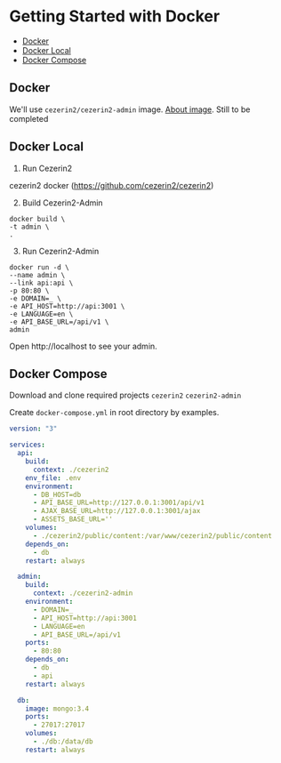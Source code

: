 # Getting Started with Docker

- [Docker](#docker)
- [Docker Local](#docker-local)
- [Docker Compose](#docker-compose)

## Docker

We'll use `cezerin2/cezerin2-admin` image. [About image](https://github.com/cezerin2/docker-cezerin2-admin).
Still to be completed

## Docker Local

1. Run Cezerin2

cezerin2 docker (https://github.com/cezerin2/cezerin2)

2. Build Cezerin2-Admin

```shell
docker build \
-t admin \
.
```

3. Run Cezerin2-Admin

```shell
docker run -d \
--name admin \
--link api:api \
-p 80:80 \
-e DOMAIN=_ \
-e API_HOST=http://api:3001 \
-e LANGUAGE=en \
-e API_BASE_URL=/api/v1 \
admin
```

Open http://localhost to see your admin.

## Docker Compose

Download and clone required projects
`cezerin2`
`cezerin2-admin`

Create `docker-compose.yml` in root directory by examples.

```yml
version: "3"

services:
  api:
    build:
      context: ./cezerin2
    env_file: .env
    environment:
      - DB_HOST=db
      - API_BASE_URL=http://127.0.0.1:3001/api/v1
      - AJAX_BASE_URL=http://127.0.0.1:3001/ajax
      - ASSETS_BASE_URL=''
    volumes:
      - ./cezerin2/public/content:/var/www/cezerin2/public/content
    depends_on:
      - db
    restart: always

  admin:
    build:
      context: ./cezerin2-admin
    environment:
      - DOMAIN=_
      - API_HOST=http://api:3001
      - LANGUAGE=en
      - API_BASE_URL=/api/v1
    ports:
      - 80:80
    depends_on:
      - db
      - api
    restart: always

  db:
    image: mongo:3.4
    ports:
      - 27017:27017
    volumes:
      - ./db:/data/db
    restart: always
```
